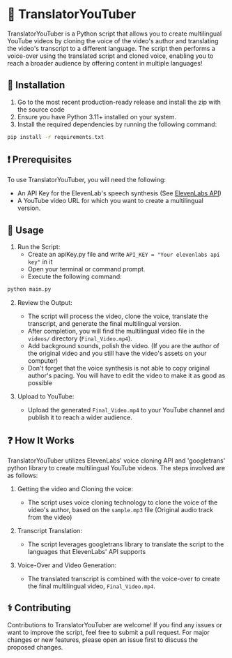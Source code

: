 # :movie_camera: TranslatorYouTuber

TranslatorYouTuber is a Python script that allows you to create multilingual YouTube videos by cloning the voice of the video's author and translating the video's transcript to a different language. The script then performs a voice-over using the translated script and cloned voice, enabling you to reach a broader audience by offering content in multiple languages!

## :open_file_folder: Installation

1. Go to the most recent production-ready release and install the zip with the source code
2. Ensure you have Python 3.11+ installed on your system.
3. Install the required dependencies by running the following command:

```bash
pip install -r requirements.txt
```

## :exclamation: Prerequisites

To use TranslatorYouTuber, you will need the following:

- An API Key for the ElevenLab's speech synthesis (See [ElevenLabs API](https://docs.elevenlabs.io/api-reference/quick-start/introduction))
- A YouTube video URL for which you want to create a multilingual version.

## :scroll: Usage

1. Run the Script:
   - Create an apiKey.py file and write `API_KEY = "Your elevenlabs api key"` in it
   - Open your terminal or command prompt.
   - Execute the following command:

```bash
python main.py
```

2. Review the Output:
   - The script will process the video, clone the voice, translate the transcript, and generate the final multilingual version.
   - After completion, you will find the multilingual video file in the `videos/` directory (`Final_Video.mp4`).
   - Add background sounds, polish the video. (If you are the author of the original video and you still have the video's assets on your computer)
   - Don't forget that the voice synthesis is not able to copy original author's pacing. You will have to edit the video to make it as good as possible

3. Upload to YouTube:
   - Upload the generated `Final_Video.mp4` to your YouTube channel and publish it to reach a wider audience.

## :question: How It Works

TranslatorYouTuber utilizes ElevenLabs' voice cloning API and 'googletrans' python library to create multilingual YouTube videos. The steps involved are as follows:

1. Getting the video and Cloning the voice:
   - The script uses voice cloning technology to clone the voice of the video's author, based on the `sample.mp3` file (Original audio track from the video)

2. Transcript Translation:
   - The script leverages googletrans library to translate the script to the languages that ElevenLabs' API supports

3. Voice-Over and Video Generation:
   - The translated transcript is combined with the voice-over to create the final multilingual video, `Final_Video.mp4`.

## :medical_symbol: Contributing

Contributions to TranslatorYouTuber are welcome! If you find any issues or want to improve the script, feel free to submit a pull request. For major changes or new features, please open an issue first to discuss the proposed changes.
